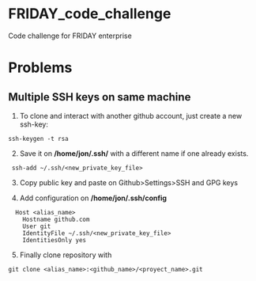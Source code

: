 # FRIDAY_code_challenge
Code challenge for FRIDAY enterprise

# Problems
## Multiple SSH keys on same machine
1. To clone and interact with another github account, just create a new ssh-key:

```
ssh-keygen -t rsa
```

2. Save it on **/home/jon/.ssh/** with a different name if one already exists.
 
```
 ssh-add ~/.ssh/<new_private_key_file>  
 ```

3. Copy public key and paste on Github>Settings>SSH and GPG keys

4. Add configuration on **/home/jon/.ssh/config**
```
  Host <alias_name>
    Hostname github.com
    User git
    IdentityFile ~/.ssh/<new_private_key_file> 
    IdentitiesOnly yes
 ```
 5. Finally clone repository with 
  ```
 git clone <alias_name>:<github_name>/<proyect_name>.git
 ```
